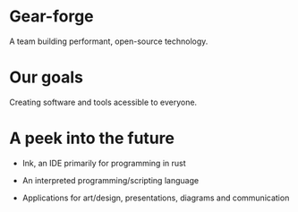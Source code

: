 # Gear-forge
A team building performant, open-source technology.

# Our goals
Creating software and tools acessible to everyone.

# A peek into the future
- Ink, an IDE primarily for programming in rust

- An interpreted programming/scripting language

- Applications for art/design, presentations, diagrams and communication
